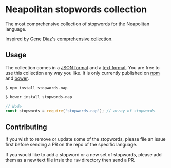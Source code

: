 # Neapolitan stopwords collection

The most comprehensive collection of stopwords for the Neapolitan language.

Inspired by Gene Diaz's [comprehensive collection](https://github.com/stopwords-iso).

## Usage

The collection comes in a
[JSON format](https://raw.githubusercontent.com/robertoreale/stopwords-nap/master/stopwords-nap.json) and a
[text format](https://raw.githubusercontent.com/robertoreale/stopwords-nap/master/stopwords-nap.txt).
You are free to use this collection any way you like.
It is only currently published on [npm](https://www.npmjs.com/stopwords-nap) and [bower](https://bower.io).

```sh
$ npm install stopwords-nap
```

```sh
$ bower install stopwords-nap
```

```js
// Node
const stopwords = require('stopwords-nap'); // array of stopwords
```

## Contributing

If you wish to remove or update some of the stopwords, please file an issue first before sending a PR on the repo of the specific language.

If you would like to add a stopword or a new set of stopwords, please add them as a new text file insie the `raw` directory then send a PR.
